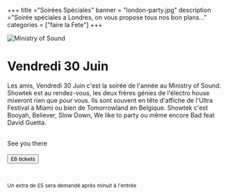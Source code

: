 +++
title ="Soirées Spéciales"
banner = "london-party.jpg"
description ="Soirée spéciales a Londres, on vous propose tous nos bon plans..."
categories = ["faire la Fete"]
+++


<div class="row">
  <div class="col-md-6">
  <img src="/images/Ministry.jpg" class="img-responsive" alt="Ministry of Sound" style="max-width:100%;height:auto;>

  <img src="" alt="" ">
  </div>
  <div class="col-md-6">

 <h1>Vendredi 30 Juin</h1>

Les amis, Vendredi 30 Juin c'est la soirée de l'année au Ministry of Sound. Showtek est au rendez-vous, les deux frères génies de l'électro house mixeront rien que pour vous. Ils sont souvent en tête d'affiche de l'Ultra Festival à Miami ou bien de Tomorrowland en Belgique. Showtek c'est Booyah, Believer, Slow Down, We like to party ou même encore Bad feat David Guetta.
<br>
<br>

See you there
<br>
<br>
  <a href="https://crm.lostinlondon.com/orderitems/new_group_event?event_id=1086&group_id=35"> <button type="button" class="btn btn-primary btn-lg"> £6 tickets </button></a>

  <br>
  <p style="font-size:12px;">Un extra de £5 sera demandé après minuit à l'entrée </p>

</div>
</div>
